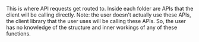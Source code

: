 This is where API requests get routed to. Inside each folder are APIs that the client will be calling directly. Note: the user doesn't actually use these APIs, the client library that the user uses will be calling these APIs. So, the user has no knowledge of the structure and inner workings of any of these functions.